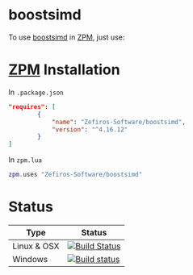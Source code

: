 # boostsimd
To use [boostsimd](https://github.com/NumScale/boost.simd) in [ZPM](http://zpm.zefiros.eu), just use:

# [ZPM](http://zpm.zefiros.eu) Installation
In `.package.json`
```json
"requires": [
		{
			"name": "Zefiros-Software/boostsimd",
			"version": "^4.16.12"
		}
]
```

In `zpm.lua`
```lua
zpm.uses "Zefiros-Software/boostsimd"
```

# Status
Type        | Status
----------- | -------
Linux & OSX | [![Build Status](https://travis-ci.org/Zefiros-Software/boostsimd.svg?branch=master)](https://travis-ci.org/Zefiros-Software/boostsimd)
Windows     | [![Build status](https://ci.appveyor.com/api/projects/status/frr2xjp2phxxgv8e?svg=true)](https://ci.appveyor.com/project/Zefiros-Software/boostsimd)